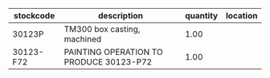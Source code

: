 |stockcode|description|quantity|location|
|---------|-----------|--------|--------|
|30123P|TM300 box casting, machined|1.00||
|30123-F72|PAINTING OPERATION TO PRODUCE 30123-P72|1.00||
